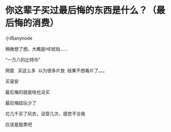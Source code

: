 # 你这辈子买过最后悔的东西是什么？（最后悔的消费）


小鸡anynode

稍微想了想。大概是HE琥珀……

“一万八的比特币”

网盘&nbsp; &nbsp;买这么多&nbsp;&nbsp;以为很多片放&nbsp;&nbsp;结果不想看片了。。。

买诺安<img src="static/image/smiley/default/smile.gif" smilieid="1" border="0" alt="" />

最后悔的就是啥也没买

最后悔妞玩少了 

花几千买了风衣，没穿几次，感觉不合我

应该是股票吧
